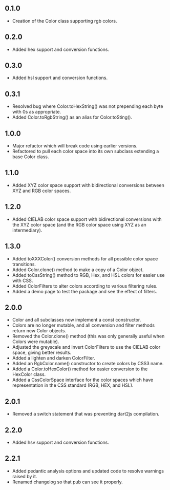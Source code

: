 ## 0.1.0

* Creation of the Color class supporting rgb colors.

## 0.2.0

* Added hex support and conversion functions.

## 0.3.0

* Added hsl support and conversion functions.

## 0.3.1

* Resolved bug where Color.toHexString() was not prepending each byte with 0s as appropriate.
* Added Color.toRgbString() as an alias for Color.toSting().

## 1.0.0

* Major refactor which will break code using earlier versions.
* Refactored to pull each color space into its own subclass extending a base Color class.

## 1.1.0

* Added XYZ color space support with bidirectional conversions between XYZ and RGB color spaces.

## 1.2.0

* Added CIELAB color space support with bidirectional conversions with the XYZ color space (and the RGB color space using XYZ as an intermediary).

## 1.3.0

* Added toXXXColor() conversion methods for all possible color space transitions.
* Added Color.clone() method to make a copy of a Color object.
* Added toCssString() method to RGB, Hex, and HSL colors for easier use with CSS.
* Added ColorFilters to alter colors according to various filtering rules.
* Added a demo page to test the package and see the effect of filters.

## 2.0.0

* Color and all subclasses now implement a const constructor.
* Colors are no longer mutable, and all conversion and filter methods return new Color objects.
* Removed the Color.clone() method (this was only generally useful when Colors were mutable).
* Adjusted the greyscale and invert ColorFilters to use the CIELAB color space, giving better results.
* Added a lighten and darken ColorFilter.
* Added an RgbColor.name() constructor to create colors by CSS3 name.
* Added a Color.toHexColor() method for easier conversion to the HexColor class.
* Added a CssColorSpace interface for the color spaces which have representation in the CSS standard (RGB, HEX, and HSL).

## 2.0.1

* Removed a switch statement that was preventing dart2js compilation.

## 2.2.0

* Added hsv support and conversion functions.

## 2.2.1

* Added pedantic analysis options and updated code to resolve warnings raised by it.
* Renamed changelog so that pub can see it properly.
